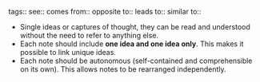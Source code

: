 tags::
see::
comes from::
opposite to::
leads to::
similar to::

- Single ideas or captures of thought, they can be read and understood without the need to refer to anything else.
- Each note should include **one idea and one idea only**. This makes it possible to link unique ideas.
- Each note should be autonomous (self-contained and comprehensible on its own). This allows notes to be rearranged independently.
